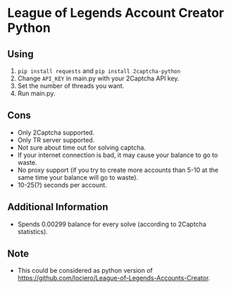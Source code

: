 # League of Legends Account Creator Python

## Using
1. `pip install requests` and `pip install 2captcha-python`
2. Change `API_KEY` in main.py with your 2Captcha API key.
3. Set the number of threads you want.
4. Run main.py.

## Cons
- Only 2Captcha supported.
- Only TR server supported.
- Not sure about time out for solving captcha.
- If your internet connection is bad, it may cause your balance to go to waste.
- No proxy support (if you try to create more accounts than 5-10 at the same time your balance will go to waste).
- 10-25(?) seconds per account.

## Additional Information
- Spends 0.00299 balance for every solve (according to 2Captcha statistics).

## Note
- This could be considered as python version of https://github.com/lociero/League-of-Legends-Accounts-Creator.
